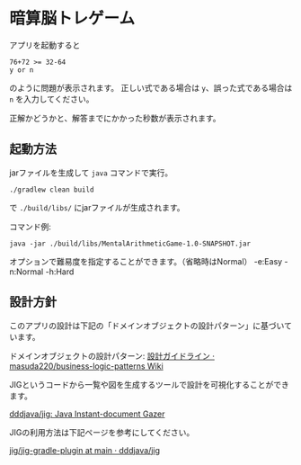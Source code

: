 # 暗算脳トレゲーム

アプリを起動すると

```
76+72 >= 32-64
y or n
```
のように問題が表示されます。
正しい式である場合は `y`、誤った式である場合は `n` を入力してください。

正解かどうかと、解答までにかかった秒数が表示されます。

## 起動方法

jarファイルを生成して `java` コマンドで実行。

```shell
./gradlew clean build
```

で `./build/libs/` にjarファイルが生成されます。

コマンド例:

```shell
java -jar ./build/libs/MentalArithmeticGame-1.0-SNAPSHOT.jar
```

オプションで難易度を指定することができます。（省略時はNormal）
-e:Easy -n:Normal -h:Hard

## 設計方針

このアプリの設計は下記の「ドメインオブジェクトの設計パターン」に基づいています。

ドメインオブジェクトの設計パターン: [設計ガイドライン · masuda220/business-logic-patterns Wiki](https://github.com/masuda220/business-logic-patterns/wiki/%E8%A8%AD%E8%A8%88%E3%82%AC%E3%82%A4%E3%83%89%E3%83%A9%E3%82%A4%E3%83%B3)

JIGというコードから一覧や図を生成するツールで設計を可視化することができます。

[dddjava/jig: Java Instant-document Gazer](https://github.com/dddjava/jig)

JIGの利用方法は下記ページを参考にしてください。

[jig/jig-gradle-plugin at main · dddjava/jig](https://github.com/dddjava/jig/tree/main/jig-gradle-plugin)